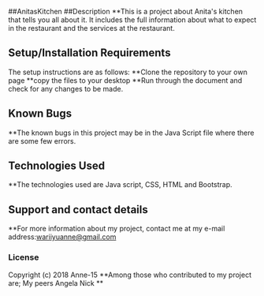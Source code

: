 ##AnitasKitchen
##Description
**This is a project about Anita's kitchen that tells you all about it. It includes the full information about what to expect in the restaurant and the services at the restaurant.
## Setup/Installation Requirements
The setup instructions are as follows:
**Clone the repository to your own page
**copy the files to your desktop
**Run through the document and check for any changes to be made.
## Known Bugs
**The known bugs in this project may be in the Java Script file where there are some few errors.
## Technologies Used
**The technologies used are Java script, CSS, HTML and Bootstrap.
## Support and contact details
**For more information about my project, contact me at my e-mail address:wariiyuanne@gmail.com
### License
Copyright (c) 2018 Anne-15
 **Among those who contributed to my project are;
      My peers
      Angela
      Nick **
